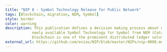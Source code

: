 ```yaml
---
title: "NIP 8 - Symbol Technology Release for Public Network"
tags: [Blockchain, migration, NEM, Symbol]
style: border
color: warning
description: This publication defines a decision making process about upgrading the current public blockchain network NEM (NIS1) with the
            newly available Symbol Technology for Symbol from NEM (Catapult). With 4 years of uptime at the time of writing, the NEM
            blockchain is one of the prominent distributed ledger solutions available.
external_url: https://github.com/evias/NIP/blob/master/NIPs/nip-0008.md
---
```

